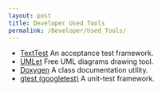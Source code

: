 ```yaml
---
layout: post
title: Developer Used Tools
permalink: /Developer/Used_Tools/
---
```


-   [TextTest](http://texttest.carmen.se/) An acceptance test framework.
-   [UMLet](http://www.umlet.com/) Free UML diagrams drawing tool.
-   [Doxygen](http://www.stack.nl/~dimitri/doxygen/) A class documentation utility.
-   [gtest (googletest)](http://code.google.com/p/googletest/) A unit-test framework.
